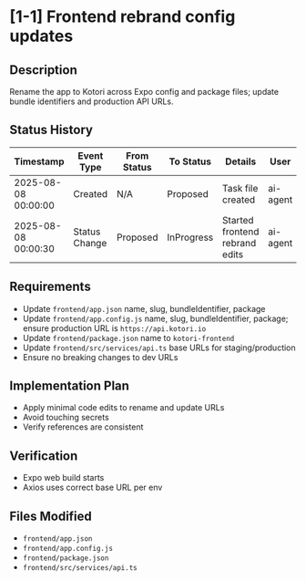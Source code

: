 # [1-1] Frontend rebrand config updates

## Description
Rename the app to Kotori across Expo config and package files; update bundle identifiers and production API URLs.

## Status History
| Timestamp | Event Type | From Status | To Status | Details | User |
|-----------|------------|-------------|-----------|---------|------|
| 2025-08-08 00:00:00 | Created | N/A | Proposed | Task file created | ai-agent |
| 2025-08-08 00:00:30 | Status Change | Proposed | InProgress | Started frontend rebrand edits | ai-agent |

## Requirements
- Update `frontend/app.json` name, slug, bundleIdentifier, package
- Update `frontend/app.config.js` name, slug, bundleIdentifier, package; ensure production URL is `https://api.kotori.io`
- Update `frontend/package.json` name to `kotori-frontend`
- Update `frontend/src/services/api.ts` base URLs for staging/production
- Ensure no breaking changes to dev URLs

## Implementation Plan
- Apply minimal code edits to rename and update URLs
- Avoid touching secrets
- Verify references are consistent

## Verification
- Expo web build starts
- Axios uses correct base URL per env

## Files Modified
- `frontend/app.json`
- `frontend/app.config.js`
- `frontend/package.json`
- `frontend/src/services/api.ts`
